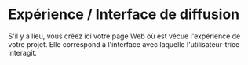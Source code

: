 # Expérience / Interface de diffusion
S'il y a lieu, vous créez ici votre page Web où est vécue l'expérience de votre projet. Elle correspond à l'interface avec laquelle l'utilisateur-trice interagit.
